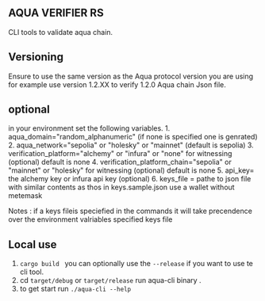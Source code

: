 ## AQUA VERIFIER RS
CLI tools to validate aqua chain.

## Versioning
Ensure to use the same version as the Aqua protocol version you are using for example use version 1.2.XX to verify  1.2.0 Aqua chain Json file.

## optional
in your environment set the following variables.
    1. aqua_domain="random_alphanumeric" (if none is specified one is genrated)
    2. aqua_network="sepolia" or  "holesky" or "mainnet" (default is sepolia)
    3. verification_platform="alchemy" or "infura" or "none" for witnessing  (optional) default is none
    4. verification_platform_chain="sepolia" or "mainnet" or "holesky" for witnessing  (optional) default is none
    5. api_key=  the alchemy key or infura api key (optional)
    6. keys_file = pathe to json file with similar contents as thos in keys.sample.json use a wallet without metemask

Notes : if a keys fileis speciefied in the commands it will take precendence over the environment  valriables specified keys file

## Local use
1. `cargo build ` you can optionally use the `--release` if you want to use te cli tool.
2. cd `target/debug` or `target/release` run aqua-cli binary .
3. to get start run `./aqua-cli --help`

